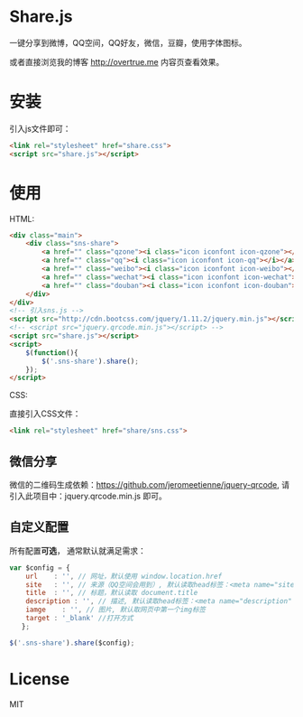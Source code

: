 Share.js
===

一键分享到微博，QQ空间，QQ好友，微信，豆瓣，使用字体图标。

或者直接浏览我的博客 http://overtrue.me 内容页查看效果。

# 安装

引入js文件即可：

```html
<link rel="stylesheet" href="share.css">
<script src="share.js"></script>
```


# 使用

HTML:

```html
<div class="main">
    <div class="sns-share">
        <a href="" class="qzone"><i class="icon iconfont icon-qzone"></i></a>
        <a href="" class="qq"><i class="icon iconfont icon-qq"></i></a>
        <a href="" class="weibo"><i class="icon iconfont icon-weibo"></i></a>
        <a href="" class="wechat"><i class="icon iconfont icon-wechat"></i></a>
        <a href="" class="douban"><i class="icon iconfont icon-douban"></i></a>
    </div>
</div>
<!-- 引入sns.js -->
<script src="http://cdn.bootcss.com/jquery/1.11.2/jquery.min.js"></script>
<!-- <script src="jquery.qrcode.min.js"></script> -->
<script src="share.js"></script>
<script>
    $(function(){
        $('.sns-share').share();
    });
</script>
```

CSS:

直接引入CSS文件：

```html
<link rel="stylesheet" href="share/sns.css">
```

## 微信分享

微信的二维码生成依赖：https://github.com/jeromeetienne/jquery-qrcode, 请引入此项目中：jquery.qrcode.min.js 即可。

## 自定义配置

所有配置**可选**， 通常默认就满足需求：

```js
var $config = {
	url    : '', // 网址，默认使用 window.location.href
	site   : '', // 来源（QQ空间会用到）, 默认读取head标签：<meta name="site" content="http://overtrue" />
	title  : '', // 标题，默认读取 document.title
	description : '', // 描述, 默认读取head标签：<meta name="description" content="PHP弱类型的实现原理分析" />
	iamge    : '', // 图片, 默认取网页中第一个img标签
	target : '_blank' //打开方式
   };

$('.sns-share').share($config);
```

# License

 MIT



